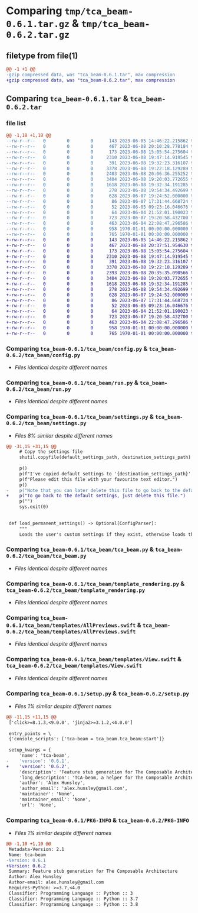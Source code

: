 # Comparing `tmp/tca_beam-0.6.1.tar.gz` & `tmp/tca_beam-0.6.2.tar.gz`

## filetype from file(1)

```diff
@@ -1 +1 @@
-gzip compressed data, was "tca_beam-0.6.1.tar", max compression
+gzip compressed data, was "tca_beam-0.6.2.tar", max compression
```

## Comparing `tca_beam-0.6.1.tar` & `tca_beam-0.6.2.tar`

### file list

```diff
@@ -1,18 +1,18 @@
--rw-r--r--   0        0        0      143 2023-06-05 14:46:22.215862 tca_beam-0.6.1/README.md
--rw-r--r--   0        0        0      467 2023-06-08 20:10:28.778184 tca_beam-0.6.1/pyproject.toml
--rw-r--r--   0        0        0      173 2023-06-08 15:05:54.275604 tca_beam-0.6.1/tca_beam/__init__.py
--rw-r--r--   0        0        0     2310 2023-06-08 19:47:14.919545 tca_beam-0.6.1/tca_beam/config.py
--rw-r--r--   0        0        0      391 2023-06-08 19:32:23.316107 tca_beam-0.6.1/tca_beam/helpers.py
--rw-r--r--   0        0        0     3378 2023-06-08 19:22:18.129289 tca_beam-0.6.1/tca_beam/run.py
--rw-r--r--   0        0        0     2403 2023-06-08 20:06:36.255252 tca_beam-0.6.1/tca_beam/settings.py
--rw-r--r--   0        0        0     3404 2023-06-08 19:20:03.772655 tca_beam-0.6.1/tca_beam/tca_beam.py
--rw-r--r--   0        0        0     1618 2023-06-08 19:32:34.191285 tca_beam-0.6.1/tca_beam/template_rendering.py
--rw-r--r--   0        0        0      278 2023-06-08 19:54:34.492699 tca_beam-0.6.1/tca_beam/templates/.beam-settings.toml
--rw-r--r--   0        0        0      628 2023-06-07 19:24:52.000000 tca_beam-0.6.1/tca_beam/templates/AllPreviews.swift
--rw-r--r--   0        0        0       86 2023-06-07 17:31:44.668724 tca_beam-0.6.1/tca_beam/templates/OneFile.swift
--rw-r--r--   0        0        0       52 2023-06-05 09:23:16.046676 tca_beam-0.6.1/tca_beam/templates/TwoFile_ReducerPart.swift
--rw-r--r--   0        0        0       64 2023-06-04 21:52:01.190023 tca_beam-0.6.1/tca_beam/templates/TwoFile_ViewPart.swift
--rw-r--r--   0        0        0      723 2023-06-07 19:20:58.432700 tca_beam-0.6.1/tca_beam/templates/View.swift
--rw-r--r--   0        0        0      463 2023-06-04 22:08:47.296586 tca_beam-0.6.1/tca_beam/templates/ViewFeature.swift
--rw-r--r--   0        0        0      958 1970-01-01 00:00:00.000000 tca_beam-0.6.1/setup.py
--rw-r--r--   0        0        0      765 1970-01-01 00:00:00.000000 tca_beam-0.6.1/PKG-INFO
+-rw-r--r--   0        0        0      143 2023-06-05 14:46:22.215862 tca_beam-0.6.2/README.md
+-rw-r--r--   0        0        0      467 2023-06-08 20:37:51.954630 tca_beam-0.6.2/pyproject.toml
+-rw-r--r--   0        0        0      173 2023-06-08 15:05:54.275604 tca_beam-0.6.2/tca_beam/__init__.py
+-rw-r--r--   0        0        0     2310 2023-06-08 19:47:14.919545 tca_beam-0.6.2/tca_beam/config.py
+-rw-r--r--   0        0        0      391 2023-06-08 19:32:23.316107 tca_beam-0.6.2/tca_beam/helpers.py
+-rw-r--r--   0        0        0     3378 2023-06-08 19:22:18.129289 tca_beam-0.6.2/tca_beam/run.py
+-rw-r--r--   0        0        0     2393 2023-06-08 20:35:35.090566 tca_beam-0.6.2/tca_beam/settings.py
+-rw-r--r--   0        0        0     3404 2023-06-08 19:20:03.772655 tca_beam-0.6.2/tca_beam/tca_beam.py
+-rw-r--r--   0        0        0     1618 2023-06-08 19:32:34.191285 tca_beam-0.6.2/tca_beam/template_rendering.py
+-rw-r--r--   0        0        0      278 2023-06-08 19:54:34.492699 tca_beam-0.6.2/tca_beam/templates/.beam-settings.toml
+-rw-r--r--   0        0        0      628 2023-06-07 19:24:52.000000 tca_beam-0.6.2/tca_beam/templates/AllPreviews.swift
+-rw-r--r--   0        0        0       86 2023-06-07 17:31:44.668724 tca_beam-0.6.2/tca_beam/templates/OneFile.swift
+-rw-r--r--   0        0        0       52 2023-06-05 09:23:16.046676 tca_beam-0.6.2/tca_beam/templates/TwoFile_ReducerPart.swift
+-rw-r--r--   0        0        0       64 2023-06-04 21:52:01.190023 tca_beam-0.6.2/tca_beam/templates/TwoFile_ViewPart.swift
+-rw-r--r--   0        0        0      723 2023-06-07 19:20:58.432700 tca_beam-0.6.2/tca_beam/templates/View.swift
+-rw-r--r--   0        0        0      463 2023-06-04 22:08:47.296586 tca_beam-0.6.2/tca_beam/templates/ViewFeature.swift
+-rw-r--r--   0        0        0      958 1970-01-01 00:00:00.000000 tca_beam-0.6.2/setup.py
+-rw-r--r--   0        0        0      765 1970-01-01 00:00:00.000000 tca_beam-0.6.2/PKG-INFO
```

### Comparing `tca_beam-0.6.1/tca_beam/config.py` & `tca_beam-0.6.2/tca_beam/config.py`

 * *Files identical despite different names*

### Comparing `tca_beam-0.6.1/tca_beam/run.py` & `tca_beam-0.6.2/tca_beam/run.py`

 * *Files identical despite different names*

### Comparing `tca_beam-0.6.1/tca_beam/settings.py` & `tca_beam-0.6.2/tca_beam/settings.py`

 * *Files 8% similar despite different names*

```diff
@@ -31,15 +31,15 @@
     # Copy the settings file
     shutil.copyfile(default_settings_path, destination_settings_path)
 
     p()
     p(f"I've copied default settings to '{destination_settings_path}'.")
     p(f"Please edit this file with your favourite text editor.")
     p()
-    p("Note that you can later delete this file to go back to the defaults.")
+    p("To go back to the default settings, just delete this file.")
     p("")
     sys.exit(0)
 
 
 def load_permanent_settings() -> Optional[ConfigParser]:
     """
     Loads the user's custom settings if they exist, otherwise loads the default settings.
```

### Comparing `tca_beam-0.6.1/tca_beam/tca_beam.py` & `tca_beam-0.6.2/tca_beam/tca_beam.py`

 * *Files identical despite different names*

### Comparing `tca_beam-0.6.1/tca_beam/template_rendering.py` & `tca_beam-0.6.2/tca_beam/template_rendering.py`

 * *Files identical despite different names*

### Comparing `tca_beam-0.6.1/tca_beam/templates/AllPreviews.swift` & `tca_beam-0.6.2/tca_beam/templates/AllPreviews.swift`

 * *Files identical despite different names*

### Comparing `tca_beam-0.6.1/tca_beam/templates/View.swift` & `tca_beam-0.6.2/tca_beam/templates/View.swift`

 * *Files identical despite different names*

### Comparing `tca_beam-0.6.1/setup.py` & `tca_beam-0.6.2/setup.py`

 * *Files 1% similar despite different names*

```diff
@@ -11,15 +11,15 @@
 ['click>=8.1.3,<9.0.0', 'jinja2>=3.1.2,<4.0.0']
 
 entry_points = \
 {'console_scripts': ['tca-beam = tca_beam.tca_beam:start']}
 
 setup_kwargs = {
     'name': 'tca-beam',
-    'version': '0.6.1',
+    'version': '0.6.2',
     'description': 'Feature stub generation for The Composable Architecture',
     'long_description': 'TCA-beam, a helper for The Composable Architecture for creating Views and Reducers for new features.\n\nhttps://github.com/alexhunsley/tca-beam\n\n',
     'author': 'Alex Hunsley',
     'author_email': 'alex.hunsley@gmail.com',
     'maintainer': 'None',
     'maintainer_email': 'None',
     'url': 'None',
```

### Comparing `tca_beam-0.6.1/PKG-INFO` & `tca_beam-0.6.2/PKG-INFO`

 * *Files 1% similar despite different names*

```diff
@@ -1,10 +1,10 @@
 Metadata-Version: 2.1
 Name: tca-beam
-Version: 0.6.1
+Version: 0.6.2
 Summary: Feature stub generation for The Composable Architecture
 Author: Alex Hunsley
 Author-email: alex.hunsley@gmail.com
 Requires-Python: >=3.7,<4.0
 Classifier: Programming Language :: Python :: 3
 Classifier: Programming Language :: Python :: 3.7
 Classifier: Programming Language :: Python :: 3.8
```

